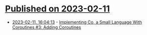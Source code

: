 # [Published on 2023-02-11](index.md)

* [2023-02-11, 16:04:13](https://lobste.rs/s/sotg8z/implementing_co_small_language_with) - [Implementing Co, a Small Language With Coroutines #3: Adding Coroutines](https://abhinavsarkar.net/posts/implementing-co-3/)
